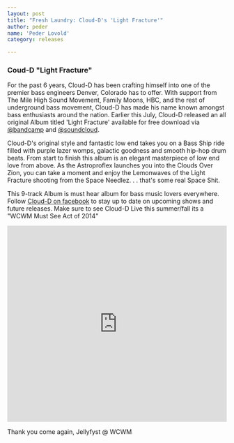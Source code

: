 ```yaml
---
layout: post
title: "Fresh Laundry: Cloud-D's 'Light Fracture'"
author: peder
name: 'Peder Lovold'
category: releases

---
```



### Coud-D "Light Fracture"



For the past 6 years, Cloud-D has been crafting himself into one of the premier bass engineers Denver, Colorado has to offer. With support from The Mile High Sound Movement, Family Moons, HBC, and the rest of underground bass movement, Cloud-D has made his name known amongst bass enthusiasts around the nation. Earlier this July, Cloud-D released an all original Album titled 'Light Fracture' available for free download via [@bandcamp](http://cloud-d.bandcamp.com/) and [@soundcloud](https://soundcloud.com/cdmusic).

Cloud-D's original style and fantastic low end takes you on a Bass Ship ride filled with purple lazer womps, galactic goodness and smooth hip-hop drum beats. From start to finish this album is an elegant masterpiece of low end love from above. As the Astroproflex launches you into the Clouds Over Zion, you can take a moment and enjoy the Lemonwaves of the Light Fracture shooting from the Space Needlez. . . that's some real Space Shit.

This 9-track Album is must hear album for bass music lovers everywhere. Follow [Cloud-D on facebook](https://www.facebook.com/clouddbass) to stay up to date on upcoming shows and future releases. Make sure to see Cloud-D Live this summer/fall its a "WCWM Must See Act of 2014"

<iframe width="100%" height="450" scrolling="no" frameborder="no" src="https://w.soundcloud.com/player/?url=https%3A//api.soundcloud.com/playlists/43852849&amp;auto_play=false&amp;hide_related=false&amp;show_comments=true&amp;show_user=true&amp;show_reposts=false&amp;visual=true"></iframe>

Thank you come again,
Jellyfyst @ WCWM
